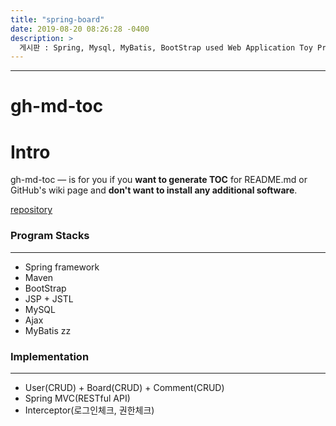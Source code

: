 ```yaml
---
title: "spring-board"
date: 2019-08-20 08:26:28 -0400
description: >
  게시판 : Spring, Mysql, MyBatis, BootStrap used Web Application Toy Project
---
```

---

gh-md-toc
=========

Intro
=====

gh-md-toc — is for you if you **want to generate TOC** for README.md or
GitHub's wiki page and **don't want to install any additional software**.

 [repository]

### Program Stacks
---

* Spring framework
* Maven
* BootStrap
* JSP + JSTL
* MySQL
* Ajax
* MyBatis
zz
### Implementation
---

- User(CRUD) + Board(CRUD) + Comment(CRUD)
- Spring MVC(RESTful API)
- Interceptor(로그인체크, 권한체크)

[repository]: https://github.com/blackjayH/spring-board

